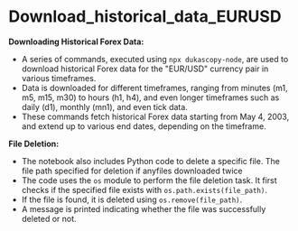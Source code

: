 # Download_historical_data_EURUSD


**Downloading Historical Forex Data:**
- A series of commands, executed using `npx dukascopy-node`, are used to download historical Forex data for the "EUR/USD" currency pair in various timeframes.
- Data is downloaded for different timeframes, ranging from minutes (m1, m5, m15, m30) to hours (h1, h4), and even longer timeframes such as daily (d1), monthly (mn1), and even tick data.
- These commands fetch historical Forex data starting from May 4, 2003, and extend up to various end dates, depending on the timeframe.

**File Deletion:**
- The notebook also includes Python code to delete a specific file. The file path specified for deletion if anyfiles downloaded twice
- The code uses the `os` module to perform the file deletion task. It first checks if the specified file exists with `os.path.exists(file_path)`.
- If the file is found, it is deleted using `os.remove(file_path)`.
- A message is printed indicating whether the file was successfully deleted or not.

